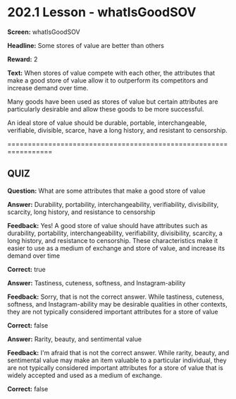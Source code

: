 # 202.1 Lesson - whatIsGoodSOV

**Screen:** whatIsGoodSOV

**Headline:** Some stores of value are better than others

**Reward:** 2

**Text:** When stores of value compete with each other, the attributes that make a good store of value allow it to outperform its competitors and increase demand over time.

Many goods have been used as stores of value but certain attributes are particularly desirable and allow these goods to be more successful.

An ideal store of value should be durable, portable, interchangeable, verifiable, divisible, scarce, have a long history, and resistant to censorship.


=================================================================

## QUIZ

**Question:** What are some attributes that make a good store of value


**Answer:** Durability, portability, interchangeability, verifiability, divisibility, scarcity, long history, and resistance to censorship

**Feedback:** Yes! A good store of value should have attributes such as durability, portability, interchangeability, verifiability, divisibility, scarcity, a long history, and resistance to censorship. These characteristics make it easier to use as a medium of exchange and store of value, and increase its demand over time

**Correct:** true

**Answer:** Tastiness, cuteness, softness, and Instagram-ability

**Feedback:** Sorry, that is not the correct answer. While tastiness, cuteness, softness, and Instagram-ability may be desirable qualities in other contexts, they are not typically considered important attributes for a store of value

**Correct:** false

**Answer:** Rarity, beauty, and sentimental value

**Feedback:** I&#x27;m afraid that is not the correct answer. While rarity, beauty, and sentimental value may make an item valuable to a particular individual, they are not typically considered important attributes for a store of value that is widely accepted and used as a medium of exchange.

**Correct:** false


<figure><img src="../.gitbook/assets/202-01.png" alt=""><figcaption></figcaption></figure>

